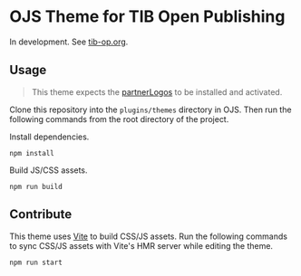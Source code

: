 # OJS Theme for TIB Open Publishing

In development. See [tib-op.org](https://www.tib-op.org).

## Usage

> This theme expects the [partnerLogos](https://github.com/NateWr/partnerLogos) to be installed and activated.

Clone this repository into the `plugins/themes` directory in OJS. Then run the following commands from the root directory of the project.

Install dependencies.

```
npm install
```

Build JS/CSS assets.

```
npm run build
```

## Contribute

This theme uses [Vite](https://vitejs.dev/) to build CSS/JS assets. Run the following commands to sync CSS/JS assets with Vite's HMR server while editing the theme.

```bash
npm run start
```
